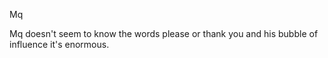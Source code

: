 Mq

Mq doesn't seem to know the words please or thank you and his bubble of influence it's enormous.